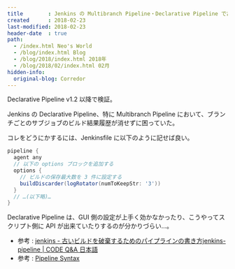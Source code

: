 ```yaml
---
title        : Jenkins の Multibranch Pipeline・Declarative Pipeline で古いビルドを破棄する方法
created      : 2018-02-23
last-modified: 2018-02-23
header-date  : true
path:
  - /index.html Neo's World
  - /blog/index.html Blog
  - /blog/2018/index.html 2018年
  - /blog/2018/02/index.html 02月
hidden-info:
  original-blog: Corredor
---
```


Declarative Pipeline v1.2 以降で検証。

Jenkins の Declarative Pipeline、特に Multibranch Pipeline において、ブランチごとのサブジョブのビルド結果履歴が消せずに困っていた。

コレをどうにかするには、Jenkinsfile に以下のように記せば良い。

```groovy
pipeline {
  agent any
  // 以下の options ブロックを追加する
  options {
    // ビルドの保存最大数を 3 件に設定する
    buildDiscarder(logRotator(numToKeepStr: '3'))
  }
  // …(以下略)…
}
```

Declarative Pipeline は、GUI 側の設定が上手く効かなかったり、こうやってスクリプト側に API が出来ていたりするのが分かりづらい…。

- 参考 : [jenkins - 古いビルドを破棄するためのパイプラインの書き方jenkins-pipeline | CODE Q&A 日本語](https://code.i-harness.com/ja/q/25b5ed5)
- 参考 : [Pipeline Syntax](https://jenkins.io/doc/book/pipeline/syntax/#options)
